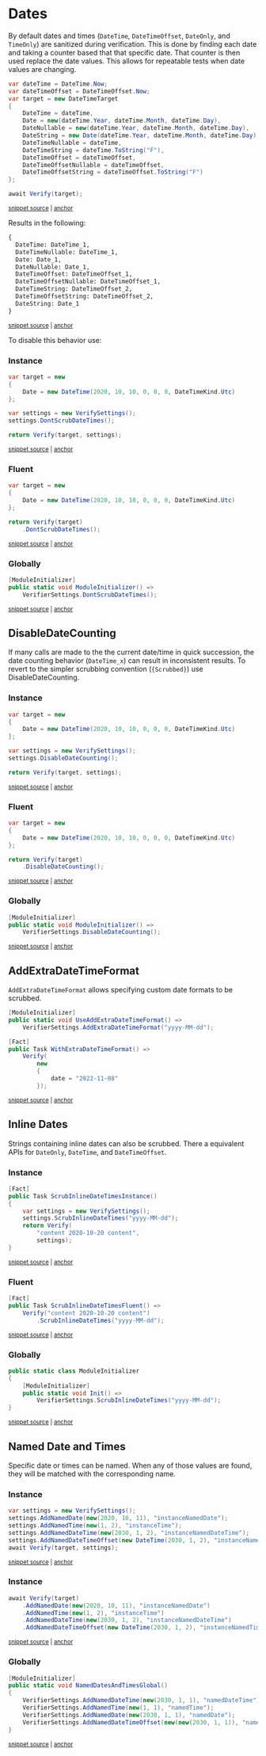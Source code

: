 <!--
GENERATED FILE - DO NOT EDIT
This file was generated by [MarkdownSnippets](https://github.com/SimonCropp/MarkdownSnippets).
Source File: /docs/mdsource/dates.source.md
To change this file edit the source file and then run MarkdownSnippets.
-->

# Dates


By default dates and times (`DateTime`, `DateTimeOffset`, `DateOnly`, and `TimeOnly`) are sanitized during verification. This is done by finding each date and taking a counter based that that specific date. That counter is then used replace the date values. This allows for repeatable tests when date values are changing.

<!-- snippet: Date -->
<a id='snippet-Date'></a>
```cs
var dateTime = DateTime.Now;
var dateTimeOffset = DateTimeOffset.Now;
var target = new DateTimeTarget
{
    DateTime = dateTime,
    Date = new(dateTime.Year, dateTime.Month, dateTime.Day),
    DateNullable = new(dateTime.Year, dateTime.Month, dateTime.Day),
    DateString = new Date(dateTime.Year, dateTime.Month, dateTime.Day).ToString(),
    DateTimeNullable = dateTime,
    DateTimeString = dateTime.ToString("F"),
    DateTimeOffset = dateTimeOffset,
    DateTimeOffsetNullable = dateTimeOffset,
    DateTimeOffsetString = dateTimeOffset.ToString("F")
};

await Verify(target);
```
<sup><a href='/src/Verify.Tests/Serialization/SerializationTests.cs#L1015-L1034' title='Snippet source file'>snippet source</a> | <a href='#snippet-Date' title='Start of snippet'>anchor</a></sup>
<!-- endSnippet -->

Results in the following:

<!-- snippet: SerializationTests.ReUseDatetime.verified.txt -->
<a id='snippet-SerializationTests.ReUseDatetime.verified.txt'></a>
```txt
{
  DateTime: DateTime_1,
  DateTimeNullable: DateTime_1,
  Date: Date_1,
  DateNullable: Date_1,
  DateTimeOffset: DateTimeOffset_1,
  DateTimeOffsetNullable: DateTimeOffset_1,
  DateTimeString: DateTimeOffset_2,
  DateTimeOffsetString: DateTimeOffset_2,
  DateString: Date_1
}
```
<sup><a href='/src/Verify.Tests/Serialization/SerializationTests.ReUseDateTime.verified.txt#L1-L11' title='Snippet source file'>snippet source</a> | <a href='#snippet-SerializationTests.ReUseDatetime.verified.txt' title='Start of snippet'>anchor</a></sup>
<!-- endSnippet -->

To disable this behavior use:


### Instance

<!-- snippet: DontScrubDateTimes -->
<a id='snippet-DontScrubDateTimes'></a>
```cs
var target = new
{
    Date = new DateTime(2020, 10, 10, 0, 0, 0, DateTimeKind.Utc)
};

var settings = new VerifySettings();
settings.DontScrubDateTimes();

return Verify(target, settings);
```
<sup><a href='/src/Verify.Tests/Serialization/SerializationTests.cs#L1657-L1669' title='Snippet source file'>snippet source</a> | <a href='#snippet-DontScrubDateTimes' title='Start of snippet'>anchor</a></sup>
<!-- endSnippet -->


### Fluent

<!-- snippet: DontScrubDateTimesFluent -->
<a id='snippet-DontScrubDateTimesFluent'></a>
```cs
var target = new
{
    Date = new DateTime(2020, 10, 10, 0, 0, 0, DateTimeKind.Utc)
};

return Verify(target)
    .DontScrubDateTimes();
```
<sup><a href='/src/Verify.Tests/Serialization/SerializationTests.cs#L1675-L1685' title='Snippet source file'>snippet source</a> | <a href='#snippet-DontScrubDateTimesFluent' title='Start of snippet'>anchor</a></sup>
<!-- endSnippet -->


### Globally

<!-- snippet: DontScrubDateTimesGlobal -->
<a id='snippet-DontScrubDateTimesGlobal'></a>
```cs
[ModuleInitializer]
public static void ModuleInitializer() =>
    VerifierSettings.DontScrubDateTimes();
```
<sup><a href='/src/Verify.Tests/Serialization/SerializationTests.cs#L1743-L1749' title='Snippet source file'>snippet source</a> | <a href='#snippet-DontScrubDateTimesGlobal' title='Start of snippet'>anchor</a></sup>
<!-- endSnippet -->


## DisableDateCounting

If many calls are made to the the current date/time in quick succession, the date counting behavior (`DateTime_x`) can result in inconsistent results. To revert to the simpler scrubbing convention (`{Scrubbed}`) use DisableDateCounting.


### Instance

<!-- snippet: DisableDateCounting -->
<a id='snippet-DisableDateCounting'></a>
```cs
var target = new
{
    Date = new DateTime(2020, 10, 10, 0, 0, 0, DateTimeKind.Utc)
};

var settings = new VerifySettings();
settings.DisableDateCounting();

return Verify(target, settings);
```
<sup><a href='/src/Verify.Tests/Serialization/SerializationTests.cs#L1704-L1716' title='Snippet source file'>snippet source</a> | <a href='#snippet-DisableDateCounting' title='Start of snippet'>anchor</a></sup>
<!-- endSnippet -->


### Fluent

<!-- snippet: DisableDateCountingFluent -->
<a id='snippet-DisableDateCountingFluent'></a>
```cs
var target = new
{
    Date = new DateTime(2020, 10, 10, 0, 0, 0, DateTimeKind.Utc)
};

return Verify(target)
    .DisableDateCounting();
```
<sup><a href='/src/Verify.Tests/Serialization/SerializationTests.cs#L1722-L1732' title='Snippet source file'>snippet source</a> | <a href='#snippet-DisableDateCountingFluent' title='Start of snippet'>anchor</a></sup>
<!-- endSnippet -->


### Globally

<!-- snippet: DisableDateCountingGlobal -->
<a id='snippet-DisableDateCountingGlobal'></a>
```cs
[ModuleInitializer]
public static void ModuleInitializer() =>
    VerifierSettings.DisableDateCounting();
```
<sup><a href='/src/Verify.Tests/Serialization/SerializationTests.cs#L1691-L1697' title='Snippet source file'>snippet source</a> | <a href='#snippet-DisableDateCountingGlobal' title='Start of snippet'>anchor</a></sup>
<!-- endSnippet -->


## AddExtraDateTimeFormat

`AddExtraDateTimeFormat` allows specifying custom date formats to be scrubbed.

<!-- snippet: AddExtraDateTimeFormat -->
<a id='snippet-AddExtraDateTimeFormat'></a>
```cs
[ModuleInitializer]
public static void UseAddExtraDateTimeFormat() =>
    VerifierSettings.AddExtraDateTimeFormat("yyyy-MM-dd");

[Fact]
public Task WithExtraDateTimeFormat() =>
    Verify(
        new
        {
            date = "2022-11-08"
        });
```
<sup><a href='/src/Verify.Tests/Serialization/SerializationTests.cs#L45-L59' title='Snippet source file'>snippet source</a> | <a href='#snippet-AddExtraDateTimeFormat' title='Start of snippet'>anchor</a></sup>
<!-- endSnippet -->


## Inline Dates

Strings containing inline dates can also be scrubbed. There a equivalent APIs for `DateOnly`, `DateTime`, and `DateTimeOffset`.


### Instance

<!-- snippet: ScrubInlineDateTimesInstance -->
<a id='snippet-ScrubInlineDateTimesInstance'></a>
```cs
[Fact]
public Task ScrubInlineDateTimesInstance()
{
    var settings = new VerifySettings();
    settings.ScrubInlineDateTimes("yyyy-MM-dd");
    return Verify(
        "content 2020-10-20 content",
        settings);
}
```
<sup><a href='/src/Verify.Tests/Serialization/SerializationTests.cs#L1627-L1639' title='Snippet source file'>snippet source</a> | <a href='#snippet-ScrubInlineDateTimesInstance' title='Start of snippet'>anchor</a></sup>
<!-- endSnippet -->


### Fluent

<!-- snippet: ScrubInlineDateTimesFluent -->
<a id='snippet-ScrubInlineDateTimesFluent'></a>
```cs
[Fact]
public Task ScrubInlineDateTimesFluent() =>
    Verify("content 2020-10-20 content")
        .ScrubInlineDateTimes("yyyy-MM-dd");
```
<sup><a href='/src/Verify.Tests/Serialization/SerializationTests.cs#L1618-L1625' title='Snippet source file'>snippet source</a> | <a href='#snippet-ScrubInlineDateTimesFluent' title='Start of snippet'>anchor</a></sup>
<!-- endSnippet -->


### Globally

<!-- snippet: ScrubInlineDateTimesGlobal -->
<a id='snippet-ScrubInlineDateTimesGlobal'></a>
```cs
public static class ModuleInitializer
{
    [ModuleInitializer]
    public static void Init() =>
        VerifierSettings.ScrubInlineDateTimes("yyyy-MM-dd");
}
```
<sup><a href='/src/Verify.Tests/Serialization/SerializationTests.cs#L1606-L1615' title='Snippet source file'>snippet source</a> | <a href='#snippet-ScrubInlineDateTimesGlobal' title='Start of snippet'>anchor</a></sup>
<!-- endSnippet -->


## Named Date and Times

Specific date or times can be named. When any of those values are found, they will be matched with the corresponding name.


### Instance

<!-- snippet: NamedDatesAndTimesInstance -->
<a id='snippet-NamedDatesAndTimesInstance'></a>
```cs
var settings = new VerifySettings();
settings.AddNamedDate(new(2020, 10, 11), "instanceNamedDate");
settings.AddNamedTime(new(1, 2), "instanceTime");
settings.AddNamedDateTime(new(2030, 1, 2), "instanceNamedDateTime");
settings.AddNamedDateTimeOffset(new DateTime(2030, 1, 2), "instanceNamedTimeOffset");
await Verify(target, settings);
```
<sup><a href='/src/Verify.Tests/Serialization/SerializationTests.cs#L1197-L1206' title='Snippet source file'>snippet source</a> | <a href='#snippet-NamedDatesAndTimesInstance' title='Start of snippet'>anchor</a></sup>
<!-- endSnippet -->


### Instance

<!-- snippet: NamedDatesAndTimesFluent -->
<a id='snippet-NamedDatesAndTimesFluent'></a>
```cs
await Verify(target)
    .AddNamedDate(new(2020, 10, 11), "instanceNamedDate")
    .AddNamedTime(new(1, 2), "instanceTime")
    .AddNamedDateTime(new(2030, 1, 2), "instanceNamedDateTime")
    .AddNamedDateTimeOffset(new DateTime(2030, 1, 2), "instanceNamedTimeOffset");
```
<sup><a href='/src/Verify.Tests/Serialization/SerializationTests.cs#L1154-L1162' title='Snippet source file'>snippet source</a> | <a href='#snippet-NamedDatesAndTimesFluent' title='Start of snippet'>anchor</a></sup>
<!-- endSnippet -->


### Globally

<!-- snippet: NamedDatesAndTimesGlobal -->
<a id='snippet-NamedDatesAndTimesGlobal'></a>
```cs
[ModuleInitializer]
public static void NamedDatesAndTimesGlobal()
{
    VerifierSettings.AddNamedDateTime(new(2030, 1, 1), "namedDateTime");
    VerifierSettings.AddNamedTime(new(1, 1), "namedTime");
    VerifierSettings.AddNamedDate(new(2030, 1, 1), "namedDate");
    VerifierSettings.AddNamedDateTimeOffset(new(new(2030, 1, 1)), "namedDateTimeOffset");
}
```
<sup><a href='/src/Verify.Tests/Serialization/SerializationTests.cs#L1109-L1120' title='Snippet source file'>snippet source</a> | <a href='#snippet-NamedDatesAndTimesGlobal' title='Start of snippet'>anchor</a></sup>
<!-- endSnippet -->
